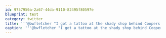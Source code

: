 ```yaml
---
id: 9757950a-2a67-44da-9110-82495f80597e
blueprint: text
category: twitter
title: '''@bwfletcher "I got a tattoo at the shady shop behind Coopers in Rutland" would make a great band name +@scdaustin'
caption: '''@bwfletcher "I got a tattoo at the shady shop behind Coopers in Rutland" would make a great band name +<span class="username username_linked">@<a href="https://twitter.com/scdaustin" title="Shane Austin">scdaustin</a></span>'
---
```

